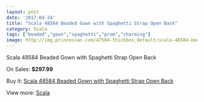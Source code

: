 ```yaml
---
layout: post
date: '2017-04-24'
title: "Scala 48584 Beaded Gown with Spaghetti Strap Open Back"
category: Scala
tags: ["beaded","gown","spaghetti","prom","charming"]
image: http://img.princessan.com/47504-thickbox_default/scala-48584-beaded-gown-with-spaghetti-strap-open-back.jpg
---
```

Scala 48584 Beaded Gown with Spaghetti Strap Open Back

On Sales: **$297.99**
<a href="https://www.princessan.com/en/scala/21620-scala-48584-beaded-gown-with-spaghetti-strap-open-back.html"><amp-img layout="responsive" width="600" height="600" src="//img.princessan.com/47504-thickbox_default/scala-48584-beaded-gown-with-spaghetti-strap-open-back.jpg" alt="Scala 48584 Beaded Gown with Spaghetti Strap Open Back 0" /></a>
<a href="https://www.princessan.com/en/scala/21620-scala-48584-beaded-gown-with-spaghetti-strap-open-back.html"><amp-img layout="responsive" width="600" height="600" src="//img.princessan.com/47507-thickbox_default/scala-48584-beaded-gown-with-spaghetti-strap-open-back.jpg" alt="Scala 48584 Beaded Gown with Spaghetti Strap Open Back 1" /></a>
<a href="https://www.princessan.com/en/scala/21620-scala-48584-beaded-gown-with-spaghetti-strap-open-back.html"><amp-img layout="responsive" width="600" height="600" src="//img.princessan.com/47506-thickbox_default/scala-48584-beaded-gown-with-spaghetti-strap-open-back.jpg" alt="Scala 48584 Beaded Gown with Spaghetti Strap Open Back 2" /></a>
<a href="https://www.princessan.com/en/scala/21620-scala-48584-beaded-gown-with-spaghetti-strap-open-back.html"><amp-img layout="responsive" width="600" height="600" src="//img.princessan.com/47505-thickbox_default/scala-48584-beaded-gown-with-spaghetti-strap-open-back.jpg" alt="Scala 48584 Beaded Gown with Spaghetti Strap Open Back 3" /></a>

Buy it: [Scala 48584 Beaded Gown with Spaghetti Strap Open Back](https://www.princessan.com/en/scala/21620-scala-48584-beaded-gown-with-spaghetti-strap-open-back.html "Scala 48584 Beaded Gown with Spaghetti Strap Open Back")

View more: [Scala](https://www.princessan.com/en/55-scala "Scala")